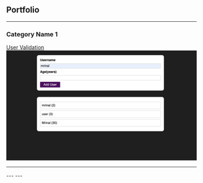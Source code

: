 ## Portfolio

---

### Category Name 1 

[User Validation](https://my-basic-react-learning-app.herokuapp.com)
<img src="images/usevalidation.png?raw=true"/>

---
<!-- [Project 2 Title](/pdf/sample_presentation.pdf)
<img src="images/dummy_thumbnail.jpg?raw=true"/>

---
[Project 3 Title](http://example.com/)
<img src="images/dummy_thumbnail.jpg?raw=true"/>   --!>

---


---




<!-- Remove above link if you don't want to attibute -->
